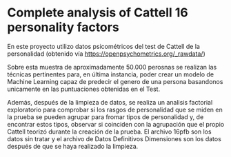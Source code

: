 # Complete analysis of Cattell 16 personality factors
En este proyecto utilizo datos psicométricos del test de Cattell de la personalidad (obtenido vía https://openpsychometrics.org/_rawdata/) 

Sobre esta muestra de aproximadamente 50.000 perosnas se realizan las técnicas pertinentes para, en última instancia, poder crear un modelo de Machine Learning capaz de predecir el genero de una persona basandonos unicamente en las puntuaciones obtenidas en el Test.


Además, después de la limpieza de datos, se realiza un analisis factorial exploratorio para comprobar si los rasgos de personalidad que se miden en la prueba se pueden agrupar para fromar tipos de personalidad y, de encontrar estos tipos, observar si coinciden con la agrupación que el propio Cattell teorizó durante la creación de la prueba.
El archivo 16pfb son los datos sin tratar y el archivo de Datos Definitivos Dimensiones son los datos después de que se haya realizado la limpieza.
